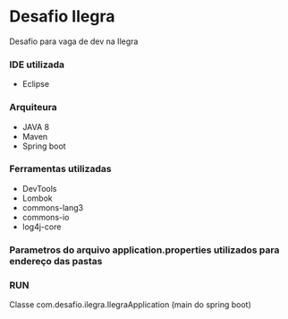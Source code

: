 # Desafio Ilegra
Desafio para vaga de dev na Ilegra

### IDE utilizada
* Eclipse

### Arquiteura
* JAVA 8
* Maven
* Spring boot

### Ferramentas utilizadas
* DevTools
* Lombok
* commons-lang3
* commons-io
* log4j-core

### Parametros do arquivo application.properties utilizados para endereço das pastas

### RUN
Classe com.desafio.ilegra.IlegraApplication (main do spring boot)
